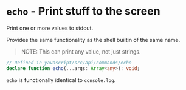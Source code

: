 # `echo` - Print stuff to the screen

Print one or more values to stdout.

Provides the same functionality as the shell builtin of the same name.

> NOTE: This can print any value, not just strings.

```ts
// Defined in yavascript/src/api/commands/echo
declare function echo(...args: Array<any>): void;
```

`echo` is functionally identical to `console.log`.
